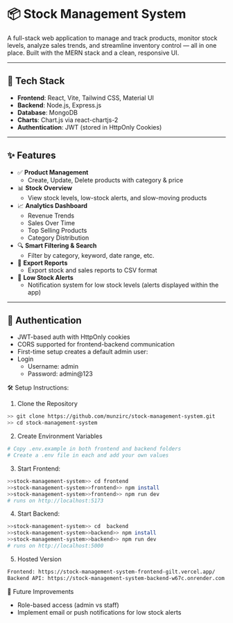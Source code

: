 # 📦 Stock Management System

A full-stack web application to manage and track products, monitor stock levels, analyze sales trends, and streamline inventory control — all in one place. Built with the MERN stack and a clean, responsive UI.

---

## 🚀 Tech Stack

- **Frontend**: React, Vite, Tailwind CSS, Material UI
- **Backend**: Node.js, Express.js
- **Database**: MongoDB
- **Charts**: Chart.js via react-chartjs-2
- **Authentication**: JWT (stored in HttpOnly Cookies)

---

## ✨ Features

- ✅ **Product Management**
  - Create, Update, Delete products with category & price
- 📊 **Stock Overview**
  - View stock levels, low-stock alerts, and slow-moving products
- 📈 **Analytics Dashboard**
  - Revenue Trends
  - Sales Over Time
  - Top Selling Products
  - Category Distribution
- 🔍 **Smart Filtering & Search**
  - Filter by category, keyword, date range, etc.
- 📅 **Export Reports**
  - Export stock and sales reports to CSV format
- 📲 **Low Stock Alerts**
  - Notification system for low stock levels (alerts displayed within the app)

---

## 🔐 Authentication

- JWT-based auth with HttpOnly cookies
- CORS supported for frontend-backend communication
- First-time setup creates a default admin user:
- Login
  - Username: admin  
  - Password: admin@123



🛠️ Setup Instructions:

1. Clone the Repository
```bash
>> git clone https://github.com/munzirc/stock-management-system.git
>> cd stock-management-system
```
2. Create Environment Variables
```bash
# Copy .env.example in both frontend and backend folders
# Create a .env file in each and add your own values
```

3. Start Frontend:
```bash
>>stock-management-system>> cd frontend
>>stock-management-system>>frontend>> npm install
>>stock-management-system>>frontend>> npm run dev
# runs on http://localhost:5173
```
4. Start Backend:
```bash
>>stock-management-system>> cd  backend
>>stock-management-system>>backend>> npm install
>>stock-management-system>>backend>> npm run dev
# runs on http://localhost:5000
```

5. Hosted Version

```bash
Frontend: https://stock-management-system-frontend-gilt.vercel.app/
Backend API: https://stock-management-system-backend-w67c.onrender.com
```

📌 Future Improvements

- Role-based access (admin vs staff)
- Implement email or push notifications for low stock alerts
